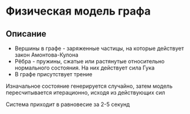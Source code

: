 # Физическая модель графа

## Описание

* Вершины в графе - заряженные частицы, на которые действует закон Амонтова-Кулона
* Рёбра - пружины, сжатые или растянутые относительно нормального состояния. На них действует сила Гука
* В графе присутствует трение

Изначальное состояние генерируется случайно, затем модель пересчитывается итерационно, исходя из действующих сил

Система приходит в равновесие за 2-5 секунд